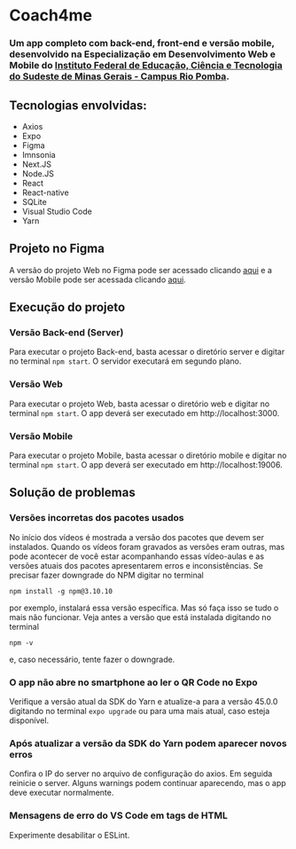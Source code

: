 # Coach4me

### Um app completo com back-end, front-end e versão mobile, desenvolvido na Especialização em Desenvolvimento Web e Mobile do [Instituto Federal de Educação, Ciência e Tecnologia do Sudeste de Minas Gerais - Campus Rio Pomba](https://www.ifsudestemg.edu.br/riopomba).

## Tecnologias envolvidas:
- Axios
- Expo
- Figma
- Imnsonia
- Next.JS
- Node.JS
- React
- React-native
- SQLite
- Visual Studio Code
- Yarn

## Projeto no Figma

A versão do projeto Web no Figma pode ser acessado clicando [aqui](https://www.figma.com/file/d4ky2gqo1qg2VCWK8iyrya/Coach-4-Me-Web?node-id=0%3A1) e a versão Mobile pode ser acessada clicando [aqui](https://www.figma.com/file/P2oCrdJyOlt4J7zz12CktZ/Coach-4-Me-Mobile).

## Execução do projeto

### Versão Back-end (Server)

Para executar o projeto Back-end, basta acessar o diretório server e digitar no terminal ```npm start```. O servidor executará em segundo plano.

### Versão Web

Para executar o projeto Web, basta acessar o diretório web e digitar no terminal ```npm start```. O app deverá ser executado em http://localhost:3000.

### Versão Mobile

Para executar o projeto Mobile, basta acessar o diretório mobile e digitar no terminal ```npm start```. O app deverá ser executado em http://localhost:19006.

## Solução de problemas

### Versões incorretas dos pacotes usados

No início dos vídeos é mostrada a versão dos pacotes que devem ser instalados. Quando os vídeos foram gravados as versões eram outras, mas pode acontecer de você estar acompanhando essas vídeo-aulas e as versões atuais dos pacotes apresentarem erros e inconsistências. Se precisar fazer downgrade do NPM digitar no terminal

```
npm install -g npm@3.10.10
```

por exemplo, instalará essa versão específica. Mas só faça isso se tudo o mais não funcionar. Veja antes a versão que está instalada digitando no terminal

```
npm -v
```

e, caso necessário, tente fazer o downgrade.

### O app não abre no smartphone ao ler o QR Code no Expo

Verifique a versão atual da SDK do Yarn e atualize-a para a versão 45.0.0 digitando no terminal ```expo upgrade``` ou para uma mais atual, caso esteja disponível.

### Após atualizar a versão da SDK do Yarn podem aparecer novos erros

Confira o IP do server no arquivo de configuração do axios. Em seguida reinicie o server. Alguns warnings podem continuar aparecendo, mas o app deve executar normalmente.

### Mensagens de erro do VS Code em tags de HTML

Experimente desabilitar o ESLint.


